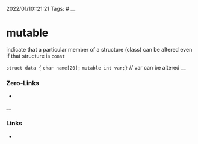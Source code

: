 2022/01/10::21:21
Tags: #
__
# mutable
indicate that a particular member of a structure (class) can be altered even if that structure is `const`

`struct data {`
`char name[20];`
`mutable int var;}` // var can be altered
__
### Zero-Links
-
__
### Links
-